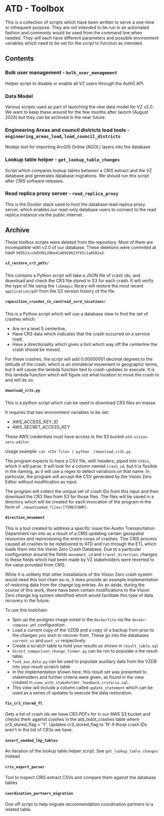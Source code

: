 # ATD - Toolbox

This is a collection of scripts which have been written to serve a one-time or infrequent purpose. They are not intended to be run in an automated fashion and commonly would be used from the command line when needed. They will each have different parameters and possible environment variables which need to be set for the script to function as intended.

## Contents

### Bulk user management - `bulk_user_management`

Helper script to disable or enable all VZ users through the Auth0 API.

### Data Model

Various scripts used as part of launching the new data model for VZ v2.0. We want to keep these around for the few months after launch (August 2024) but they can be archived in the near future.

### Engineering Areas and council districts load tools - `engineering_areas_load`, `load_council_districts`

Nodejs tool for importing ArcGIS Online (AGOL) layers into the database

### Lookup table helper - `get_lookup_table_changes`

Script which compares lookup tables between a CRIS extract and the VZ database and generates database migrations. We should run this script after CRIS software releases.

### Read replica proxy server - `read_replica_proxy`

This is the Docker stack used to host the database read replica proxy server, which enables our read-only database users to connect to the read replica instance via the public internet.

## Archive

These toolbox scripts were deleted from the repository. Most of them are incompatible with v2.0 of our database. These deletions were commited at hash `569511cc0d598120be4146920623f55c1a8501a3`.

##### `s3_restore_cr3_pdfs/`

This contains a Python script will take a JSON file of crash ids, and download and check the CR3 file stored in S3 for each crash. It will verify the type of file using the `libmagic` library will restore the most recent `application/pdf` from the S3 version history of the file.

##### `reposition_crashes_to_centroid_svrd_locations/`

This is a Python script which will use a database view to find the set of crashes which:

- Are on a level 5 centerline,
- Have CR3 data which indicates that the crash occurred on a service road,
- Have a directionality which gives a hint which way off the centerline the crash should be moved.

For these crashes, the script will add 0.00000001 decimal degrees to the latitude of the crash, which is an immaterial movement in geographic terms, but it will cause the lambda function tied to crash-updates to execute. It is this lambda function which will figure out what location to move the crash to and will do so.

##### `download_cr3s.py`

This is a python script which can be used to download CR3 files en masse.

It requires that two environment variables to be set:

- AWS_ACCESS_KEY_ID
- AWS_SECRET_ACCESS_KEY

These AWS credentials must have access to the S3 bucket `atd-vision-zero-editor`.

Usage example: `cat <CSV file> | python ./download_cr3s.py`

The program expects to have a CSV file, with headers, piped into `stdin`, which it will parse. It will look for a column named `crash_id`, but it is flexible in the naming, as it will use a regex to detect variations on that name. In particular, the program will accept the CSV generated by the Vision Zero Editor without modification as input.

The program will collect the unique set of crash IDs from this input and then download the CR3 files from S3 for those files. The files will be saved in a directory which will be created for each invocation of the program in the form of `./downloaded_files/[TIMESTAMP]`.

#### `direction_movement`

This is a tool created to address a specific issue the Austin Transportation Department ran into as a result of a CRIS updating certain geospatial resources and reprocessing the entire corps of crashes. This CRIS process caused all crashes to be redelivered to ATD and run through the ETL which loads them into the Vision Zero Crash Database. Due to a particular configuration around the fields `movement_id` and `travel_direction`, changes to these fields which had been made by VZ stakeholders were reverted to the value provided from CRIS.

While it is unlikely that other installations of the Vision Zero crash system would need this tool chain as-is, it does provide an example implementation of restoring data from the change log entries. As an aside, during the course of this work, there have been certain modifications to the Vision Zero change log system identified which would facilitate this type of data recovery in the future.

To use this toolchain:

- Spin up the postgres image noted in the `Dockerfile` via the `docker-compose.yml` configuration.
- Load a current copy of the VZDB and a copy of a backup from prior to the changes you wish to recover from. These go into the databases `current_vz` and `past_vz` respectively.
- Create a scratch table to hold your results as shown in `result_table.sql`
- `direct_comparison_change_finder.py` can be run to populate a the result table.
- `find_aux_data.py` can be used to populate auxiliary data from the VZDB into your result scratch table
- In the implementation shown here, this result set was presented to stakeholders and further criteria were given, as found in the view created in `view_with_stakeholder_feedback_criteria.sql`.
- This view will include a column called `update_statement` which can be used as a series of updates to execute the data restoration.

#### `fix_cr3_stored_fl`

Gets a list of crash ids we have CR3 PDFs for in our AWS S3 bucket and checks them against crashes in the atd_txdot_crashes table where cr3_stored_flag = 'Y'. Updates cr3_stored_flag to 'N' if those crash IDs aren't in the list of CR3s we have.

#### `insert_needed_lkp_tables`

An iteration of the lookup table helper script. See `get_lookup_table_changes` instead

#### `cris_export_parser`

Tool to inspect CRIS extract CSVs and compare them against the database tables

#### `coordination_partners_migration`

One off script to help migrate recommendation coordination partners to a related table.
